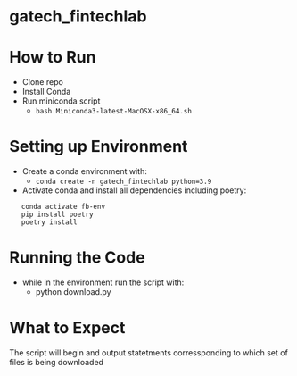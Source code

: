 # gatech_fintechlab


# How to Run

- Clone repo
- Install Conda 
- Run miniconda script
  - ```bash Miniconda3-latest-MacOSX-x86_64.sh```

# Setting up Environment

- Create a conda environment with:
  - ```conda create -n gatech_fintechlab python=3.9```
- Activate conda and install all dependencies including poetry:
```
   conda activate fb-env
   pip install poetry
   poetry install
```

# Running the Code

- while in the environment run the script with:
  - python download.py

# What to Expect

The script will begin and output statetments corressponding to which set of files is being downloaded
